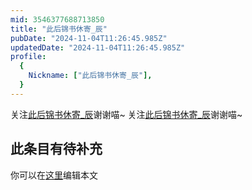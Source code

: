 ```yaml
---
mid: 3546377688713850
title: "此后锦书休寄_辰"
pubDate: "2024-11-04T11:26:45.985Z"
updatedDate: "2024-11-04T11:26:45.985Z"
profile:
  {
    Nickname: ["此后锦书休寄_辰"],
  }
---
```


关注[此后锦书休寄_辰](https://space.bilibili.com/3546377688713850)谢谢喵~ 关注[此后锦书休寄_辰](https://space.bilibili.com/3546377688713850)谢谢喵~

## 此条目有待补充
你可以在[这里](https://github.com/Yuhanawa/VTuber.ICU-Content/edit/master/v/此后锦书休寄_辰/index.md)编辑本文
